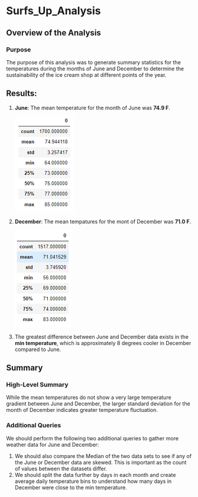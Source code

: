 # Surfs_Up_Analysis

## Overview of the Analysis

### Purpose
The purpose of this analysis was to generate summary statistics for the temperatures during the months of June and December to determine the sustainability of the ice cream shop at different points of the year.

## Results: 

1. **June**: The mean temperature for the month of June was **74.9 F**.
    
    ![June_Summary](https://github.com/SBaig01/surfs_up/blob/550b969c015c77cbebbba3ce875103fe038c0730/June.png)
    
2. **December**: The mean tempatures for the mont of December was **71.0 F**.

    ![Dec_Summary](https://github.com/SBaig01/surfs_up/blob/550b969c015c77cbebbba3ce875103fe038c0730/December.png)

3. The greatest difference between June and December data exists in the **min temperature**, which is approximately 8 degrees cooler in December compared to June.

## Summary
### High-Level Summary
While the mean temperatures do not show a very large temperature gradient between June and December, the larger standard deviation for the month of December indicates greater temperature fluctuation.

### Additional Queries
We should perform the following two additional queries to gather more weather data for June and December:

1. We should also compare the Median of the two data sets to see if any of the June or December data are skewed. This is important as the count of values between the datasets differ.
2. We should split the data further by days in each month and create average daily temperature bins to understand how many days in December were close to the min temperature.

